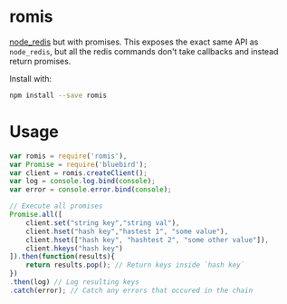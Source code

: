 romis
=====

[node_redis](https://github.com/mranney/node_redis) but with promises. This
exposes the exact same API as `node_redis`, but all the redis commands don't
take callbacks and instead return promises.

Install with:
``` bash
npm install --save romis
```

Usage
=====

```javascript
var romis = require('romis'),
var Promise = require('bluebird');
var client = romis.createClient();
var log = console.log.bind(console);
var error = console.error.bind(console);

// Execute all promises
Promise.all([
    client.set("string key","string val"),
    client.hset("hash key","hastest 1", "some value"),
    client.hset(["hash key", "hashtest 2", "some other value"]),
    client.hkeys("hash key")
]).then(function(results){
    return results.pop(); // Return keys inside `hash key`
})
.then(log) // Log resulting keys
.catch(error); // Catch any errors that occured in the chain
```
